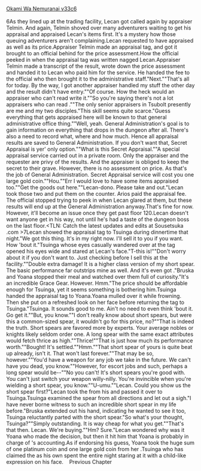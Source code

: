 [Okami Wa Nemuranai v33c6](https://www.sousetsuka.com/2020/12/okami-wa-nemuranai-3367.html)
<br/><br/>
6As they lined up at the trading facility, Lecan got called again by appraiser Telmin. And again, Telmin shoved over many adventurers waiting to get his appraisal and appraised Lecan's items first. It's a mystery how those queuing adventurers aren't complaining.Lecan requested to have <Chain Fang Spear> appraised as well as its price.Appraiser Telmin made an appraisal tag, and got it brought to an official behind for the price assessment.How the official peeked in when the appraisal tag was written nagged Lecan.Appraiser Telmin made a transcript of the result, wrote down the price assessment and handed it to Lecan who paid him for the service. He handed the fee to the official who then brought it to the administrative staff."Next.""That's all for today. By the way, I got another appraiser handled my stuff the other day and the result didn't have <Depth> entry.""Of course. How the heck would an appraiser who can't read <Depth> write it.""So you're saying there's not a lot appraisers who can read <Depth>.""The only senior appraisers in Tsubolt presently are me and my two disciples."This skill seems quite scarce."Guess everything that gets appraised here will be known to that general administrative office thing.""Well, yeah. General Administration's goal is to gain information on everything that drops in the dungeon after all. There's also a need to record what, where and how much. Hence all appraisal results are saved to General Administration. If you don't want that, Secret Appraisal is yer' only option.""What is this Secret Appraisal.""A special appraisal service carried out in a private room. Only the appraiser and the requester are privy of the results. And the appraiser is obliged to keep the secret to their grave. However, there is no assessment on price. As that's the job of General Administration. Secret Appraisal service will cost you one large gold coin.""Hou.""Err I would love to have some items appraised too.""Get the goods out here.""Lecan-dono. Please take <Thunder Sword> and <Lion Spear> out."Lecan took those two and put them on the counter. Arios paid the appraisal fee. The official stopped trying to peek in when Lecan glared at them, but these results will end up at the General Administration anyway.That's fine for now. However, it'll become an issue once they get past floor 120.Lecan doesn't want anyone get in his way, not until he's had a taste of the dungeon boss on the last floor.<TLN: Catch the latest updates and edits at Sousetsuka .com >7Lecan showed the <Chain Fang Spear> appraisal tag to Tsuinga during dinnertime that night."We got this thing. It's in my <Box> right now. I'll sell it to you if you want. How 'bout it."Tsuinga whose eyes casually wandered over at the tag opened his eyes wide and stared at Lecan's face."T-this is!""Don't worry about it if you don't want to. Just checking before I sell this at the facility.""Double extra damage! It is a higher class version of my short spear. The basic performance far outstrips mine as well. And it's even got <State Retention>."Bruska and Yoana stopped their meal and watched over them full of curiosity."It's an incredible Grace Gear. However. Hmm."The price should be affordable enough for Tsuinga, yet it seems something is bothering him.Tsuinga handed the appraisal tag to Yoana.Yoana mulled over it while frowning. Then she put on a refreshed look on her face before returning the tag to Tsuinga."Tsuinga. It sounds good to me. Ain't no need to even think 'bout it. Go get it.""But, you know.""I don't really know about short spears, but were this a common-sized spear, it wouldn't go for this price, no?""That is indeed the truth. Short spears are favored more by experts. Your average nobles or knights likely seldom order one. A long spear with the same exact attributes would fetch thrice as high.""Thrice!""That is just how much its performance worth.""Bought! It's settled.""Hmm.""That short spear of yours is quite beat up already, isn't it. That won't last forever.""That may be so, however.""You'd have a weapon for any job we take in the future. We can't have you dead, you know.""However, for escort jobs and such, perhaps a long spear would be--""No you can't! It's short spears you're good with. You can't just switch your weapon willy-nilly. You're invincible when you're wielding a short spear, you know.""U-umu.""Lecan. Could you show us the short spear first?"Lecan took the <Chain Fang Spear> from his <Storage> and passed it over to Tsuinga.Tsuinga examined the spear from all directions and let out a sigh."I have never borne witness to such an incredible short spear in my life before."Bruska extended out his hand, indicating he wanted to see it too, Tsuinga reluctantly parted with the short spear."So what's your thought, Tsuinga?""Simply outstanding. It is way cheap for what you get.""That's that then. Lecan. We're buying.""Hm? Sure."Lecan wondered why was it Yoana who made the decision, but then it hit him that Yoana is probably in charge of <Grindam>'s accounting.As if endorsing his guess, Yoana took the huge sum of one platinum coin and one large gold coin from her <Box>.Tsuinga who has claimed the <Chain Fang Spear> as his own spent the entire night staring at it with a child-like expression on his face.    Previous Chapter <br/>
